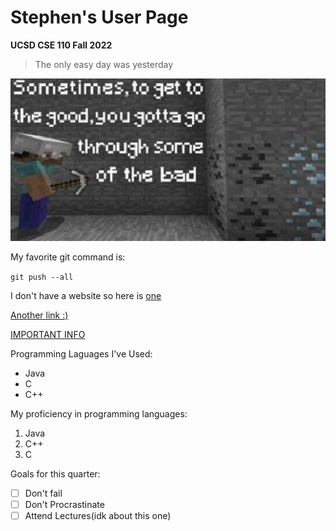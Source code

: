 # Stephen's User Page
**UCSD CSE 110 Fall 2022**
> The only easy day was yesterday

![inspirational image](TRUEAF.jpg)

My favorite git command is:

`git push --all`

I don't have a website so here is [one](https://www.minecraft.net/en-us)

[Another link :)](#Stephen's-User-Page)

[IMPORTANT INFO](README.md)

Programming Laguages I've Used:
- Java
- C
- C++

My proficiency in programming languages:
1. Java
2. C++
3. C

Goals for this quarter:
- [ ] Don't fail
- [ ] Don't Procrastinate
- [ ] Attend Lectures(idk about this one)
